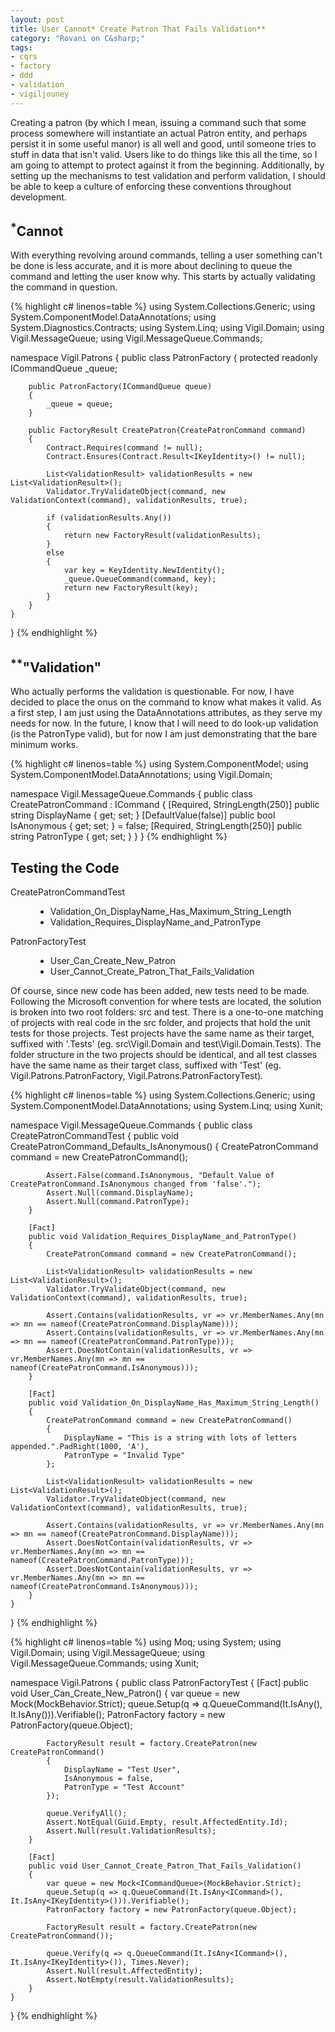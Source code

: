 ```yaml
---
layout: post
title: User Cannot* Create Patron That Fails Validation**
category: "Rovani on C&sharp;"
tags:
- cqrs
- factory
- ddd
- validation
- vigiljouney
---
```


Creating a patron (by which I mean, issuing a command such that some process somewhere will instantiate an actual Patron entity, and perhaps persist
it in some useful manor) is all well and good, until someone tries to stuff in data that isn't valid. Users like to do things like this all the time,
so I am going to attempt to protect against it from the beginning. Additionally, by setting up the mechanisms to test validation and perform validation,
I should be able to keep a culture of enforcing these conventions throughout development.

## <sup>*</sup>Cannot

With everything revolving around commands, telling a user something can't be done is less accurate, and it is more about declining to queue the
command and letting the user know why. This starts by actually validating the command in question.

{% highlight c# linenos=table %}
using System.Collections.Generic;
using System.ComponentModel.DataAnnotations;
using System.Diagnostics.Contracts;
using System.Linq;
using Vigil.Domain;
using Vigil.MessageQueue;
using Vigil.MessageQueue.Commands;

namespace Vigil.Patrons
{
    public class PatronFactory
    {
        protected readonly ICommandQueue _queue;

        public PatronFactory(ICommandQueue queue)
        {
            _queue = queue;
        }

        public FactoryResult CreatePatron(CreatePatronCommand command)
        {
            Contract.Requires(command != null);
            Contract.Ensures(Contract.Result<IKeyIdentity>() != null);

            List<ValidationResult> validationResults = new List<ValidationResult>();
            Validator.TryValidateObject(command, new ValidationContext(command), validationResults, true);

            if (validationResults.Any())
            {
                return new FactoryResult(validationResults);
            }
            else
            {
                var key = KeyIdentity.NewIdentity();
                _queue.QueueCommand(command, key);
                return new FactoryResult(key);
            }
        }
    }
}
{% endhighlight %}

## <sup>**</sup>"Validation"

Who actually performs the validation is questionable. For now, I have decided to place the onus on the command to know what makes it valid.
As a first step, I am just using the DataAnnotations attributes, as they serve my needs for now. In the future, I know that I will need to
do look-up validation (is the PatronType valid), but for now I am just demonstrating that the bare minimum works.

{% highlight c# linenos=table %}
using System.ComponentModel;
using System.ComponentModel.DataAnnotations;
using Vigil.Domain;

namespace Vigil.MessageQueue.Commands
{
    public class CreatePatronCommand : ICommand
    {
        [Required, StringLength(250)]
        public string DisplayName { get; set; }
        [DefaultValue(false)]
        public bool IsAnonymous { get; set; } = false;
        [Required, StringLength(250)]
        public string PatronType { get; set; }
    }
}
{% endhighlight %}

## Testing the Code

<aside>
	<dl class="tests">
		<dt>CreatePatronCommandTest</dt>
		<dd>
			<ul>
				<li>Validation_On_DisplayName_Has_Maximum_String_Length</li>
				<li>Validation_Requires_DisplayName_and_PatronType</li>
			</ul>
		</dd>
		<dt>PatronFactoryTest</dt>
		<dd>
			<ul>
				<li>User_Can_Create_New_Patron</li>
				<li>User_Cannot_Create_Patron_That_Fails_Validation</li>
			</ul>
		</dd>
	</dl>
</aside>

Of course, since new code has been added, new tests need to be made. Following the Microsoft convention for where tests are located, the
solution is broken into two root folders: src and test. There is a one-to-one matching of projects with real code in the src folder, and
projects that hold the unit tests for those projects. Test projects have the same name as their target, suffixed with '.Tests' (eg.
src\Vigil.Domain and test\Vigil.Domain.Tests). The folder structure in the two projects should be identical, and all test classes
have the same name as their target class, suffixed with 'Test' (eg. Vigil.Patrons.PatronFactory, Vigil.Patrons.PatronFactoryTest).

{% highlight c# linenos=table %}
using System.Collections.Generic;
using System.ComponentModel.DataAnnotations;
using System.Linq;
using Xunit;

namespace Vigil.MessageQueue.Commands
{
    public class CreatePatronCommandTest
    {
        public void CreatePatronCommand_Defaults_IsAnonymous()
        {
            CreatePatronCommand command = new CreatePatronCommand();

            Assert.False(command.IsAnonymous, "Default Value of CreatePatronCommand.IsAnonymous changed from 'false'.");
            Assert.Null(command.DisplayName);
            Assert.Null(command.PatronType);
        }

        [Fact]
        public void Validation_Requires_DisplayName_and_PatronType()
        {
            CreatePatronCommand command = new CreatePatronCommand();

            List<ValidationResult> validationResults = new List<ValidationResult>();
            Validator.TryValidateObject(command, new ValidationContext(command), validationResults, true);

            Assert.Contains(validationResults, vr => vr.MemberNames.Any(mn => mn == nameof(CreatePatronCommand.DisplayName)));
            Assert.Contains(validationResults, vr => vr.MemberNames.Any(mn => mn == nameof(CreatePatronCommand.PatronType)));
            Assert.DoesNotContain(validationResults, vr => vr.MemberNames.Any(mn => mn == nameof(CreatePatronCommand.IsAnonymous)));
        }

        [Fact]
        public void Validation_On_DisplayName_Has_Maximum_String_Length()
        {
            CreatePatronCommand command = new CreatePatronCommand()
            {
                DisplayName = "This is a string with lots of letters appended.".PadRight(1000, 'A'),
                PatronType = "Invalid Type"
            };

            List<ValidationResult> validationResults = new List<ValidationResult>();
            Validator.TryValidateObject(command, new ValidationContext(command), validationResults, true);

            Assert.Contains(validationResults, vr => vr.MemberNames.Any(mn => mn == nameof(CreatePatronCommand.DisplayName)));
            Assert.DoesNotContain(validationResults, vr => vr.MemberNames.Any(mn => mn == nameof(CreatePatronCommand.PatronType)));
            Assert.DoesNotContain(validationResults, vr => vr.MemberNames.Any(mn => mn == nameof(CreatePatronCommand.IsAnonymous)));
        }
    }
}
{% endhighlight %}

{% highlight c# linenos=table %}
using Moq;
using System;
using Vigil.Domain;
using Vigil.MessageQueue;
using Vigil.MessageQueue.Commands;
using Xunit;

namespace Vigil.Patrons
{
    public class PatronFactoryTest
    {
        [Fact]
        public void User_Can_Create_New_Patron()
        {
            var queue = new Mock<ICommandQueue>(MockBehavior.Strict);
            queue.Setup(q => q.QueueCommand(It.IsAny<ICommand>(), It.IsAny<IKeyIdentity>())).Verifiable();
            PatronFactory factory = new PatronFactory(queue.Object);

            FactoryResult result = factory.CreatePatron(new CreatePatronCommand()
            {
                DisplayName = "Test User",
                IsAnonymous = false,
                PatronType = "Test Account"
            });

            queue.VerifyAll();
            Assert.NotEqual(Guid.Empty, result.AffectedEntity.Id);
            Assert.Null(result.ValidationResults);
        }

        [Fact]
        public void User_Cannot_Create_Patron_That_Fails_Validation()
        {
            var queue = new Mock<ICommandQueue>(MockBehavior.Strict);
            queue.Setup(q => q.QueueCommand(It.IsAny<ICommand>(), It.IsAny<IKeyIdentity>())).Verifiable();
            PatronFactory factory = new PatronFactory(queue.Object);

            FactoryResult result = factory.CreatePatron(new CreatePatronCommand());

            queue.Verify(q => q.QueueCommand(It.IsAny<ICommand>(), It.IsAny<IKeyIdentity>()), Times.Never);
            Assert.Null(result.AffectedEntity);
            Assert.NotEmpty(result.ValidationResults);
        }
    }
}
{% endhighlight %}